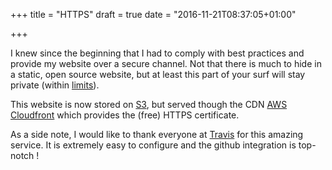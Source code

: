 +++
title = "HTTPS"
draft = true
date = "2016-11-21T08:37:05+01:00"

+++

I knew since the beginning that I had to comply with best practices and provide my website over a secure
channel. Not that there is much to hide in a static, open source website, but at least this part of
your surf will stay private (within [limits](https://news.ycombinator.com/item?id=7730265)).

This website is now stored on [S3](https://aws.amazon.com/s3/), but served though the CDN 
[AWS Cloudfront](https://aws.amazon.com/cloudfront/) which provides the (free) HTTPS certificate.

As a side note, I would like to thank everyone at [Travis](https://travis-ci.org/) for this amazing
service. It is extremely easy to configure and the github integration is top-notch !


